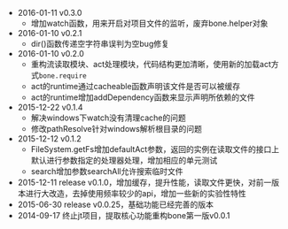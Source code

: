+ 2016-01-11 v0.3.0
    + 增加watch函数，用来开启对项目文件的监听，废弃bone.helper对象
+ 2016-01-10 v0.2.1
    + dir()函数传递空字符串误判为空bug修复
+ 2016-01-10 v0.2.0
    + 重构流读取模块、act处理模块，代码结构更加清晰，使用新的加载act方式`bone.require`
    + act的runtime通过cacheable函数声明该文件是否可以被缓存
    + act的runtime增加addDependency函数来显示声明所依赖的文件
+ 2015-12-22 v0.1.4
	+ 解决windows下watch没有清理cache的问题
	+ 修改pathResolve针对windows解析根目录的问题
+ 2015-12-12 v0.1.2
	+ FileSystem.getFs增加defaultAct参数，返回的实例在读取文件的接口上默认进行参数指定的处理器处理，增加相应的单元测试
	+ search增加参数searchAll允许搜索临时文件
+ 2015-12-11 release v0.1.0，增加缓存，提升性能，读取文件更快，对前一版本进行大改造，去掉使用频率较少的api，增加一些新的实验性特性
+ 2015-06-30 release v0.0.25，基础功能已经完善的版本
+ 2014-09-17 终止jt项目，提取核心功能重构bone第一版v0.0.1
